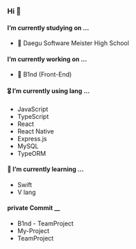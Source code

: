 ### Hi 👋

<!--
**SoonGwan/SoonGwan** is a ✨ _special_ ✨ repository because its `README.md` (this file) appears on your GitHub profile.

Here are some ideas to get you started:

- 🔭 I’m currently working on ...
- 🌱 I’m currently learning ...
- 👯 I’m looking to collaborate on ...
- 🤔 I’m looking for help with ...
- 💬 Ask me about ...
- 📫 How to reach me: ...
- 😄 Pronouns: ...
- ⚡ Fun fact: ...
-->

#### I’m currently studying on ...
* 🌱 Daegu Software Meister High School

####  I’m currently working on ...
* 🔭 B1nd (Front-End)

#### 🎖 I’m currently using lang ...
* JavaScript
* TypeScript
* React
* React Native
* Express.js
* MySQL
* TypeORM


#### 🛫 I’m currently learning ...
* Swift
* V lang

#### private Commit __
* B1nd - TeamProject
* My-Project
* TeamProject
